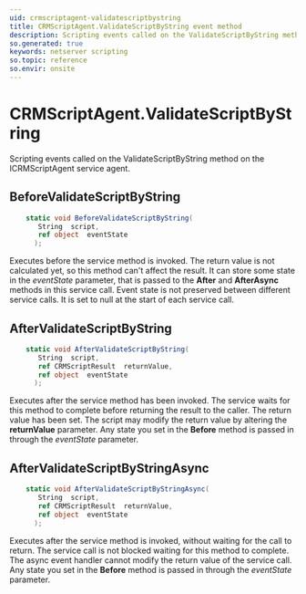 ```yaml
---
uid: crmscriptagent-validatescriptbystring
title: CRMScriptAgent.ValidateScriptByString event method
description: Scripting events called on the ValidateScriptByString method on the CRMScriptAgent service agent.
so.generated: true
keywords: netserver scripting
so.topic: reference
so.envir: onsite
---
```

# CRMScriptAgent.ValidateScriptByString

Scripting events called on the <see cref='M:SuperOffice.CRM.Services.ICRMScriptAgent.ValidateScriptByString'>ValidateScriptByString</see> method on the <see cref='ICRMScriptAgent'>ICRMScriptAgent</see>  service agent.

## BeforeValidateScriptByString
```cs
    static void BeforeValidateScriptByString(
       String  script,
       ref object  eventState
      );
```
Executes before the service method is invoked.
The return value is not calculated yet, so this method can't affect the result.
It can store some state in the *eventState* parameter, that is passed to the **After** and **AfterAsync** methods in this service call.
Event state is not preserved between different service calls. It is set to null at the start of each service call.
## AfterValidateScriptByString
```cs
    static void AfterValidateScriptByString(
       String  script,
       ref CRMScriptResult  returnValue,
       ref object  eventState
      );
```
Executes after the service method has been invoked. The service waits for this method to complete before returning the result to the caller.
The return value has been set. The script may modify the return value by altering the **returnValue** parameter.
Any state you set in the **Before** method is passed in through the *eventState* parameter.
## AfterValidateScriptByStringAsync
```cs
    static void AfterValidateScriptByStringAsync(
       String  script,
       ref CRMScriptResult  returnValue,
       ref object  eventState
      );
```
Executes after the service method is invoked, without waiting for the call to return.
The service call is not blocked waiting for this method to complete.
The async event handler cannot modify the return value of the service call.
Any state you set in the **Before** method is passed in through the *eventState* parameter.

